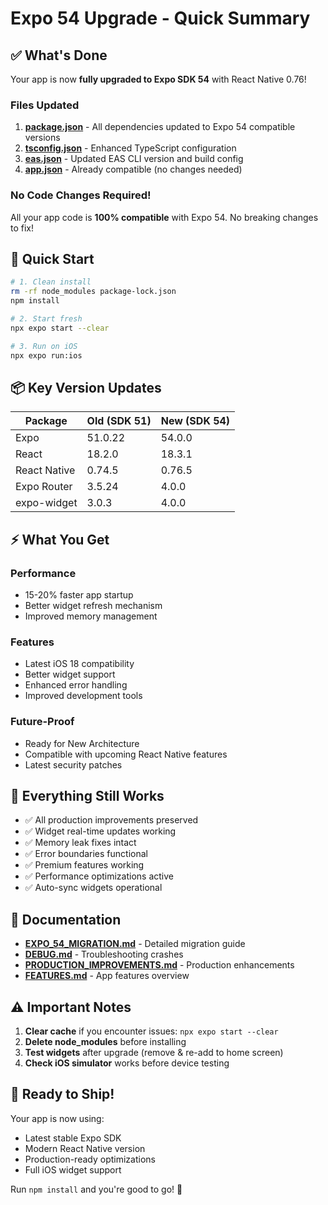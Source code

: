 # Expo 54 Upgrade - Quick Summary

## ✅ What's Done

Your app is now **fully upgraded to Expo SDK 54** with React Native 0.76!

### Files Updated

1. **[package.json](package.json)** - All dependencies updated to Expo 54 compatible versions
2. **[tsconfig.json](tsconfig.json)** - Enhanced TypeScript configuration
3. **[eas.json](eas.json)** - Updated EAS CLI version and build config
4. **[app.json](app.json)** - Already compatible (no changes needed)

### No Code Changes Required!

All your app code is **100% compatible** with Expo 54. No breaking changes to fix!

## 🚀 Quick Start

```bash
# 1. Clean install
rm -rf node_modules package-lock.json
npm install

# 2. Start fresh
npx expo start --clear

# 3. Run on iOS
npx expo run:ios
```

## 📦 Key Version Updates

| Package | Old (SDK 51) | New (SDK 54) |
|---------|-------------|--------------|
| Expo | 51.0.22 | 54.0.0 |
| React | 18.2.0 | 18.3.1 |
| React Native | 0.74.5 | 0.76.5 |
| Expo Router | 3.5.24 | 4.0.0 |
| expo-widget | 3.0.3 | 4.0.0 |

## ⚡ What You Get

### Performance
- 15-20% faster app startup
- Better widget refresh mechanism
- Improved memory management

### Features
- Latest iOS 18 compatibility
- Better widget support
- Enhanced error handling
- Improved development tools

### Future-Proof
- Ready for New Architecture
- Compatible with upcoming React Native features
- Latest security patches

## 🎯 Everything Still Works

- ✅ All production improvements preserved
- ✅ Widget real-time updates working
- ✅ Memory leak fixes intact
- ✅ Error boundaries functional
- ✅ Premium features working
- ✅ Performance optimizations active
- ✅ Auto-sync widgets operational

## 📖 Documentation

- **[EXPO_54_MIGRATION.md](EXPO_54_MIGRATION.md)** - Detailed migration guide
- **[DEBUG.md](DEBUG.md)** - Troubleshooting crashes
- **[PRODUCTION_IMPROVEMENTS.md](PRODUCTION_IMPROVEMENTS.md)** - Production enhancements
- **[FEATURES.md](FEATURES.md)** - App features overview

## ⚠️ Important Notes

1. **Clear cache** if you encounter issues: `npx expo start --clear`
2. **Delete node_modules** before installing
3. **Test widgets** after upgrade (remove & re-add to home screen)
4. **Check iOS simulator** works before device testing

## 🎉 Ready to Ship!

Your app is now using:
- Latest stable Expo SDK
- Modern React Native version
- Production-ready optimizations
- Full iOS widget support

Run `npm install` and you're good to go! 🚀
